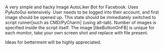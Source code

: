 A very simple and hacky Image AutoLiker Bot for Facebook.
Uses PyAutoGui extensively.
User needs to be logged into their account, and first image should be opened up. This state should be immediately switched to script runner[such as  CMD/PyCharm] (using alt-tab).
Number of images is specified inside the script itself.
The image [likeButtonOnFB] is unique for each monitor, take your own screen shot and replace with file present.


Ideas for betterment will be highly appreciated.

